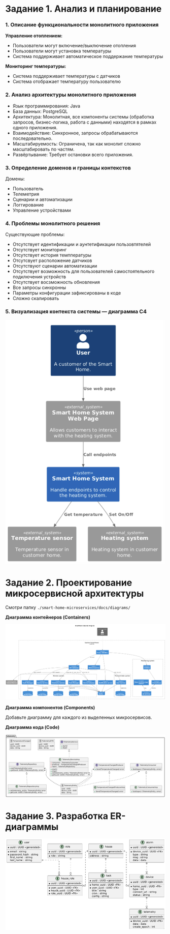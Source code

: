 # Задание 1. Анализ и планирование

### 1. Описание функциональности монолитного приложения

**Управление отоплением:**

- Пользователи могут включение/выключение отопления
- Пользователи могут установка температуры
- Система поддерживает автоматическое поддержание температуры

**Мониторинг температуры:**

- Система поддерживает температуры с датчиков
- Система отображает температуру пользователю

### 2. Анализ архитектуры монолитного приложения

- Язык программирования: Java
- База данных: PostgreSQL
- Архитектура: Монолитная, все компоненты системы (обработка запросов, бизнес-логика, работа с данными) находятся в рамках одного приложения.
- Взаимодействие: Синхронное, запросы обрабатываются последовательно.
- Масштабируемость: Ограничена, так как монолит сложно масштабировать по частям.
- Развёртывание: Требует остановки всего приложения.

### 3. Определение доменов и границы контекстов

Домены:

- Пользователь
- Телеметрия
- Сценарии и автоматизации
- Логгирование
- Управление устройствами

### **4. Проблемы монолитного решения**

Существующие проблемы:

- Отсутствует идентификации и аунтетификации пользовтятелей
- Отсутствует мониторинг
- Отсутствует история темппературы
- Отсутсвует расположение датчиков
- Отсутствуют сценарии автоматизации
- Отсутствует возможность для пользователей самостоятельного подключения устройств
- Отсутствует восзможность обновления
- Все запросы синхронны
- Параметры конфигурации зафиксированы в коде
- Сложно скалировать

### 5. Визуализация контекста системы — диаграмма С4

![context](./smart-home-monolith/images/context.png)

# Задание 2. Проектирование микросервисной архитектуры

Смотри папку `./smart-home-microservices/docs/diagrams/`

**Диаграмма контейнеров (Containers)**

![Containers](./smart-home-microservices/docs/images/context.png)

**Диаграмма компонентов (Components)**

Добавьте диаграмму для каждого из выделенных микросервисов.

**Диаграмма кода (Code)**

![Containers](./smart-home-microservices/docs/diagrams/telemetry/code.png)

# Задание 3. Разработка ER-диаграммы

![Containers](./smart-home-microservices/docs/images/er-diagram.png)
